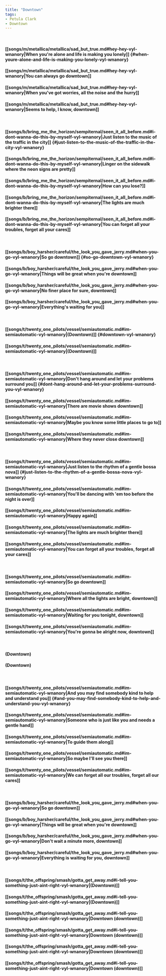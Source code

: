 ```yaml
---
title: "Downtown"
tags:
- Petula Clark
- Downtown
---
```

&nbsp;
#### [[songs/m/metallica/metallica/sad_but_true.md#hey-hey-vyl-wnanory|When you're alone and life is making you lonely]] {#when-youre-alone-and-life-is-making-you-lonely-vyl-wnanory}
#### [[songs/m/metallica/metallica/sad_but_true.md#hey-hey-vyl-wnanory|You can always go downtown]]
#### [[songs/m/metallica/metallica/sad_but_true.md#hey-hey-vyl-wnanory|When you've got worries, all the noise and the hurry]]
#### [[songs/m/metallica/metallica/sad_but_true.md#hey-hey-vyl-wnanory|Seems to help, I know, downtown]]
&nbsp;
#### [[songs/b/bring_me_the_horizon/sempiternal/seen_it_all_before.md#i-dont-wanna-do-this-by-myself-vyl-wnanory|Just listen to the music of the traffic in the city]] {#just-listen-to-the-music-of-the-traffic-in-the-city-vyl-wnanory}
#### [[songs/b/bring_me_the_horizon/sempiternal/seen_it_all_before.md#i-dont-wanna-do-this-by-myself-vyl-wnanory|Linger on the sidewalk where the neon signs are pretty]]
#### [[songs/b/bring_me_the_horizon/sempiternal/seen_it_all_before.md#i-dont-wanna-do-this-by-myself-vyl-wnanory|How can you lose?]]
#### [[songs/b/bring_me_the_horizon/sempiternal/seen_it_all_before.md#i-dont-wanna-do-this-by-myself-vyl-wnanory|The lights are much brighter there]]
#### [[songs/b/bring_me_the_horizon/sempiternal/seen_it_all_before.md#i-dont-wanna-do-this-by-myself-vyl-wnanory|You can forget all your troubles, forget all your cares]]
&nbsp;
#### [[songs/b/boy_harsher/careful/the_look_you_gave_jerry.md#when-you-go-vyl-wnanory|So go downtown]] {#so-go-downtown-vyl-wnanory}
#### [[songs/b/boy_harsher/careful/the_look_you_gave_jerry.md#when-you-go-vyl-wnanory|Things will be great when you're downtown]]
#### [[songs/b/boy_harsher/careful/the_look_you_gave_jerry.md#when-you-go-vyl-wnanory|No finer place for sure, downtown]]
#### [[songs/b/boy_harsher/careful/the_look_you_gave_jerry.md#when-you-go-vyl-wnanory|Everything's waiting for you]]
&nbsp;
#### [[songs/t/twenty_one_pilots/vessel/semiautomatic.md#im-semiautomatic-vyl-wnanory|(Downtown)]] {#downtown-vyl-wnanory}
#### [[songs/t/twenty_one_pilots/vessel/semiautomatic.md#im-semiautomatic-vyl-wnanory|(Downtown)]]
&nbsp;
#### [[songs/t/twenty_one_pilots/vessel/semiautomatic.md#im-semiautomatic-vyl-wnanory|Don't hang around and let your problems surround you]] {#dont-hang-around-and-let-your-problems-surround-you-vyl-wnanory}
#### [[songs/t/twenty_one_pilots/vessel/semiautomatic.md#im-semiautomatic-vyl-wnanory|There are movie shows downtown]]
#### [[songs/t/twenty_one_pilots/vessel/semiautomatic.md#im-semiautomatic-vyl-wnanory|Maybe you know some little places to go to]]
#### [[songs/t/twenty_one_pilots/vessel/semiautomatic.md#im-semiautomatic-vyl-wnanory|Where they never close downtown]]
&nbsp;
#### [[songs/t/twenty_one_pilots/vessel/semiautomatic.md#im-semiautomatic-vyl-wnanory|Just listen to the rhythm of a gentle bossa nova]] {#just-listen-to-the-rhythm-of-a-gentle-bossa-nova-vyl-wnanory}
#### [[songs/t/twenty_one_pilots/vessel/semiautomatic.md#im-semiautomatic-vyl-wnanory|You'll be dancing with 'em too before the night is over]]
#### [[songs/t/twenty_one_pilots/vessel/semiautomatic.md#im-semiautomatic-vyl-wnanory|Happy again]]
#### [[songs/t/twenty_one_pilots/vessel/semiautomatic.md#im-semiautomatic-vyl-wnanory|The lights are much brighter there]]
#### [[songs/t/twenty_one_pilots/vessel/semiautomatic.md#im-semiautomatic-vyl-wnanory|You can forget all your troubles, forget all your cares]]
&nbsp;
#### [[songs/t/twenty_one_pilots/vessel/semiautomatic.md#im-semiautomatic-vyl-wnanory|So go downtown]]
#### [[songs/t/twenty_one_pilots/vessel/semiautomatic.md#im-semiautomatic-vyl-wnanory|Where all the lights are bright, downtown]]
#### [[songs/t/twenty_one_pilots/vessel/semiautomatic.md#im-semiautomatic-vyl-wnanory|Waiting for you tonight, downtown]]
#### [[songs/t/twenty_one_pilots/vessel/semiautomatic.md#im-semiautomatic-vyl-wnanory|You're gonna be alright now, downtown]]
&nbsp;
#### (Downtown)
#### (Downtown)
&nbsp;
#### [[songs/t/twenty_one_pilots/vessel/semiautomatic.md#im-semiautomatic-vyl-wnanory|And you may find somebody kind to help and understand you]] {#and-you-may-find-somebody-kind-to-help-and-understand-you-vyl-wnanory}
#### [[songs/t/twenty_one_pilots/vessel/semiautomatic.md#im-semiautomatic-vyl-wnanory|Someone who is just like you and needs a gentle hand]]
#### [[songs/t/twenty_one_pilots/vessel/semiautomatic.md#im-semiautomatic-vyl-wnanory|To guide them along]]
#### [[songs/t/twenty_one_pilots/vessel/semiautomatic.md#im-semiautomatic-vyl-wnanory|So maybe I'll see you there]]
#### [[songs/t/twenty_one_pilots/vessel/semiautomatic.md#im-semiautomatic-vyl-wnanory|We can forget all our troubles, forget all our cares]]
&nbsp;
#### [[songs/b/boy_harsher/careful/the_look_you_gave_jerry.md#when-you-go-vyl-wnanory|So go downtown]]
#### [[songs/b/boy_harsher/careful/the_look_you_gave_jerry.md#when-you-go-vyl-wnanory|Things will be great when you're downtown]]
#### [[songs/b/boy_harsher/careful/the_look_you_gave_jerry.md#when-you-go-vyl-wnanory|Don't wait a minute more, downtown]]
#### [[songs/b/boy_harsher/careful/the_look_you_gave_jerry.md#when-you-go-vyl-wnanory|Everything is waiting for you, downtown]]
&nbsp;
#### [[songs/t/the_offspring/smash/gotta_get_away.md#i-tell-you-something-just-aint-right-vyl-wnanory|(Downtown)]]
#### [[songs/t/the_offspring/smash/gotta_get_away.md#i-tell-you-something-just-aint-right-vyl-wnanory|(Downtown)]]
#### [[songs/t/the_offspring/smash/gotta_get_away.md#i-tell-you-something-just-aint-right-vyl-wnanory|Downtown (downtown)]]
#### [[songs/t/the_offspring/smash/gotta_get_away.md#i-tell-you-something-just-aint-right-vyl-wnanory|Downtown (downtown)]]
#### [[songs/t/the_offspring/smash/gotta_get_away.md#i-tell-you-something-just-aint-right-vyl-wnanory|Downtown (downtown)]]
#### [[songs/t/the_offspring/smash/gotta_get_away.md#i-tell-you-something-just-aint-right-vyl-wnanory|Downtown (downtown)]]
